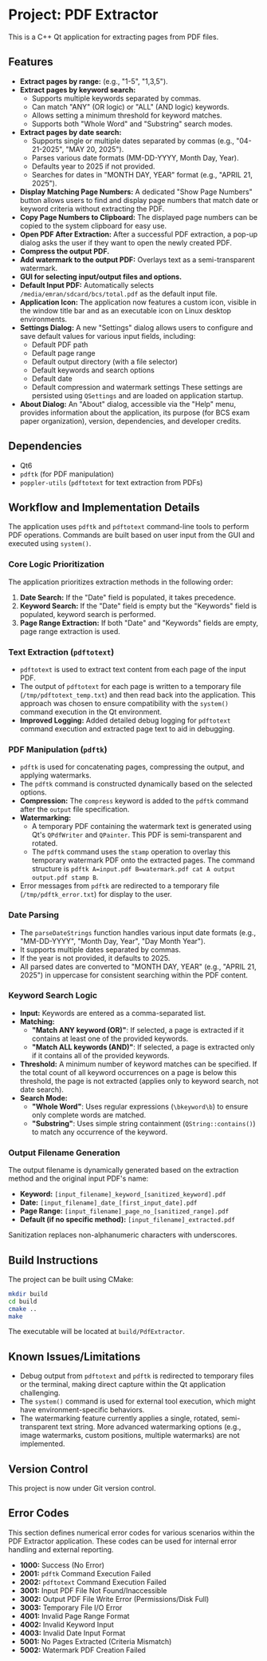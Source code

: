 # Project: PDF Extractor

This is a C++ Qt application for extracting pages from PDF files.

## Features

*   **Extract pages by range:** (e.g., "1-5", "1,3,5").
*   **Extract pages by keyword search:**
    *   Supports multiple keywords separated by commas.
    *   Can match "ANY" (OR logic) or "ALL" (AND logic) keywords.
    *   Allows setting a minimum threshold for keyword matches.
    *   Supports both "Whole Word" and "Substring" search modes.
*   **Extract pages by date search:**
    *   Supports single or multiple dates separated by commas (e.g., "04-21-2025", "MAY 20, 2025").
    *   Parses various date formats (MM-DD-YYYY, Month Day, Year).
    *   Defaults year to 2025 if not provided.
    *   Searches for dates in "MONTH DAY, YEAR" format (e.g., "APRIL 21, 2025").
*   **Display Matching Page Numbers:** A dedicated "Show Page Numbers" button allows users to find and display page numbers that match date or keyword criteria without extracting the PDF.
*   **Copy Page Numbers to Clipboard:** The displayed page numbers can be copied to the system clipboard for easy use.
*   **Open PDF After Extraction:** After a successful PDF extraction, a pop-up dialog asks the user if they want to open the newly created PDF.
*   **Compress the output PDF.**
*   **Add watermark to the output PDF:** Overlays text as a semi-transparent watermark.
*   **GUI for selecting input/output files and options.**
*   **Default Input PDF:** Automatically selects `/media/emran/sdcard/bcs/total.pdf` as the default input file.
*   **Application Icon:** The application now features a custom icon, visible in the window title bar and as an executable icon on Linux desktop environments.
*   **Settings Dialog:** A new "Settings" dialog allows users to configure and save default values for various input fields, including:
    *   Default PDF path
    *   Default page range
    *   Default output directory (with a file selector)
    *   Default keywords and search options
    *   Default date
    *   Default compression and watermark settings
    These settings are persisted using `QSettings` and are loaded on application startup.
*   **About Dialog:** An "About" dialog, accessible via the "Help" menu, provides information about the application, its purpose (for BCS exam paper organization), version, dependencies, and developer credits.

## Dependencies

*   Qt6
*   `pdftk` (for PDF manipulation)
*   `poppler-utils` (`pdftotext` for text extraction from PDFs)

## Workflow and Implementation Details

The application uses `pdftk` and `pdftotext` command-line tools to perform PDF operations. Commands are built based on user input from the GUI and executed using `system()`.

### Core Logic Prioritization

The application prioritizes extraction methods in the following order:
1.  **Date Search:** If the "Date" field is populated, it takes precedence.
2.  **Keyword Search:** If the "Date" field is empty but the "Keywords" field is populated, keyword search is performed.
3.  **Page Range Extraction:** If both "Date" and "Keywords" fields are empty, page range extraction is used.

### Text Extraction (`pdftotext`)

*   `pdftotext` is used to extract text content from each page of the input PDF.
*   The output of `pdftotext` for each page is written to a temporary file (`/tmp/pdftotext_temp.txt`) and then read back into the application. This approach was chosen to ensure compatibility with the `system()` command execution in the Qt environment.
*   **Improved Logging:** Added detailed debug logging for `pdftotext` command execution and extracted page text to aid in debugging.

### PDF Manipulation (`pdftk`)

*   `pdftk` is used for concatenating pages, compressing the output, and applying watermarks.
*   The `pdftk` command is constructed dynamically based on the selected options.
*   **Compression:** The `compress` keyword is added to the `pdftk` command after the `output` file specification.
*   **Watermarking:**
    *   A temporary PDF containing the watermark text is generated using Qt's `QPdfWriter` and `QPainter`. This PDF is semi-transparent and rotated.
    *   The `pdftk` command uses the `stamp` operation to overlay this temporary watermark PDF onto the extracted pages. The command structure is `pdftk A=input.pdf B=watermark.pdf cat A output output.pdf stamp B`.
*   Error messages from `pdftk` are redirected to a temporary file (`/tmp/pdftk_error.txt`) for display to the user.

### Date Parsing

*   The `parseDateStrings` function handles various input date formats (e.g., "MM-DD-YYYY", "Month Day, Year", "Day Month Year").
*   It supports multiple dates separated by commas.
*   If the year is not provided, it defaults to 2025.
*   All parsed dates are converted to "MONTH DAY, YEAR" (e.g., "APRIL 21, 2025") in uppercase for consistent searching within the PDF content.

### Keyword Search Logic

*   **Input:** Keywords are entered as a comma-separated list.
*   **Matching:**
    *   **"Match ANY keyword (OR)"**: If selected, a page is extracted if it contains at least one of the provided keywords.
    *   **"Match ALL keywords (AND)"**: If selected, a page is extracted only if it contains all of the provided keywords.
*   **Threshold:** A minimum number of keyword matches can be specified. If the total count of all keyword occurrences on a page is below this threshold, the page is not extracted (applies only to keyword search, not date search).
*   **Search Mode:**
    *   **"Whole Word"**: Uses regular expressions (`\bkeyword\b`) to ensure only complete words are matched.
    *   **"Substring"**: Uses simple string containment (`QString::contains()`) to match any occurrence of the keyword.

### Output Filename Generation

The output filename is dynamically generated based on the extraction method and the original input PDF's name:
*   **Keyword:** `[input_filename]_keyword_[sanitized_keyword].pdf`
*   **Date:** `[input_filename]_date_[first_input_date].pdf`
*   **Page Range:** `[input_filename]_page_no_[sanitized_range].pdf`
*   **Default (if no specific method):** `[input_filename]_extracted.pdf`

Sanitization replaces non-alphanumeric characters with underscores.

## Build Instructions

The project can be built using CMake:

```bash
mkdir build
cd build
cmake ..
make
```

The executable will be located at `build/PdfExtractor`.

## Known Issues/Limitations

*   Debug output from `pdftotext` and `pdftk` is redirected to temporary files or the terminal, making direct capture within the Qt application challenging.
*   The `system()` command is used for external tool execution, which might have environment-specific behaviors.
*   The watermarking feature currently applies a single, rotated, semi-transparent text string. More advanced watermarking options (e.g., image watermarks, custom positions, multiple watermarks) are not implemented.

## Version Control

This project is now under Git version control.

## Error Codes

This section defines numerical error codes for various scenarios within the PDF Extractor application. These codes can be used for internal error handling and external reporting.

*   **1000:** Success (No Error)
*   **2001:** `pdftk` Command Execution Failed
*   **2002:** `pdftotext` Command Execution Failed
*   **3001:** Input PDF File Not Found/Inaccessible
*   **3002:** Output PDF File Write Error (Permissions/Disk Full)
*   **3003:** Temporary File I/O Error
*   **4001:** Invalid Page Range Format
*   **4002:** Invalid Keyword Input
*   **4003:** Invalid Date Input Format
*   **5001:** No Pages Extracted (Criteria Mismatch)
*   **5002:** Watermark PDF Creation Failed